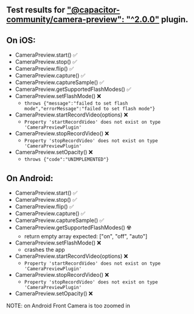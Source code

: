 ## Test results for ["@capacitor-community/camera-preview": "^2.0.0"](https://github.com/capacitor-community/camera-preview) plugin.

## On iOS:

- CameraPreview.start() ✅
- CameraPreview.stop() ✅
- CameraPreview.flip() ✅
- CameraPreview.capture() ✅
- CameraPreview.captureSample() ✅
- CameraPreview.getSupportedFlashModes() ✅
- CameraPreview.setFlashMode() ❌
  - `throws {"message":"failed to set flash mode","errorMessage":"failed to set flash mode"}`
- CameraPreview.startRecordVideo(options) ❌
  - `Property 'startRecordVideo' does not exist on type 'CameraPreviewPlugin'`
- CameraPreview.stopRecordVideo() ❌
  - `Property 'stopRecordVideo' does not exist on type 'CameraPreviewPlugin'`
- CameraPreview.setOpacity() ❌
  - `throws {"code":"UNIMPLEMENTED"}`

## On Android:

- CameraPreview.start() ✅
- CameraPreview.stop() ✅
- CameraPreview.flip() ✅
- CameraPreview.capture() ✅
- CameraPreview.captureSample() ✅
- CameraPreview.getSupportedFlashModes() ☢️
  - return empty array expected: ["on", "off", "auto"]
- CameraPreview.setFlashMode() ❌
  - crashes the app
- CameraPreview.startRecordVideo(options) ❌
  - `Property 'startRecordVideo' does not exist on type 'CameraPreviewPlugin'`
- CameraPreview.stopRecordVideo() ❌
  - `Property 'stopRecordVideo' does not exist on type 'CameraPreviewPlugin'`
- CameraPreview.setOpacity() ❌

NOTE: on Android Front Camera is too zoomed in
